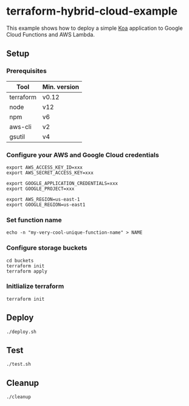 # terraform-hybrid-cloud-example

This example shows how to deploy a simple [Koa](https://koajs.com) application to Google Cloud Functions and AWS Lambda.

## Setup

### Prerequisites

| Tool      | Min. version |
|-----------|--------------|
| terraform | v0.12        |
| node      | v12          |
| npm       | v6           |
| aws-cli   | v2           |
| gsutil    | v4           |


### Configure your AWS and Google Cloud credentials

```
export AWS_ACCESS_KEY_ID=xxx
export AWS_SECRET_ACCESS_KEY=xxx

export GOOGLE_APPLICATION_CREDENTIALS=xxx
export GOOGLE_PROJECT=xxx

export AWS_REGION=us-east-1
export GOOGLE_REGION=us-east1

```

### Set function name

```
echo -n "my-very-cool-unique-function-name" > NAME
```

### Configure storage buckets

```
cd buckets
terraform init
terraform apply
```

### Initlialize terraform

```
terraform init
```


## Deploy

```
./deploy.sh
```

## Test

```
./test.sh
```

## Cleanup

```
./cleanup
```
